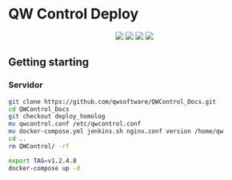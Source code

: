 # QW Control Deploy

<p align="center">
    <img src="https://img.shields.io/static/v1?label=node&message=v12&color=green&style=for-the-badge&logo=node.js"/> <img src="https://img.shields.io/static/v1?label=vuepress&message=v1.8&color=green&style=for-the-badge&logo=vuepress"/>
    <img src="http://img.shields.io/static/v1?label=STATUS&message=Build&color=green&style=for-the-badge"/> <img src="http://img.shields.io/static/v1?label=OS&message=Debian&color=green&style=for-the-badge"/>
</p>

## Getting starting
### Servidor

```sh
git clone https://github.com/qwsoftware/QWControl_Docs.git
cd QWControl_Docs
git checkout deploy_homolog
mv qwcontrol.conf /etc/qwcontrol.conf
mv docker-compose.yml jenkins.sh nginx.conf version /home/qw
cd ..
rm QWControl/ -rf

export TAG=v1.2.4.8
docker-compose up -d
```
